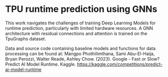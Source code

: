 # TPU runtime prediction using GNNs
This work navigates the challenges of training Deep Learning Models for runtime  prediction, particularly with limited hardware resources. A GNN architecture with  residual connections and attention is trained on the TpuGraphs dataset.


Data and source code containing baseline models and functions for data processing can be found at: Mangpo Phothilimthana, Sami Abu-El-Haija, Bryan Perozzi, Walter Reade, Ashley Chow. (2023). Google - Fast or Slow? Predict AI Model Runtime. Kaggle. https://kaggle.com/competitions/predict-ai-model-runtime

